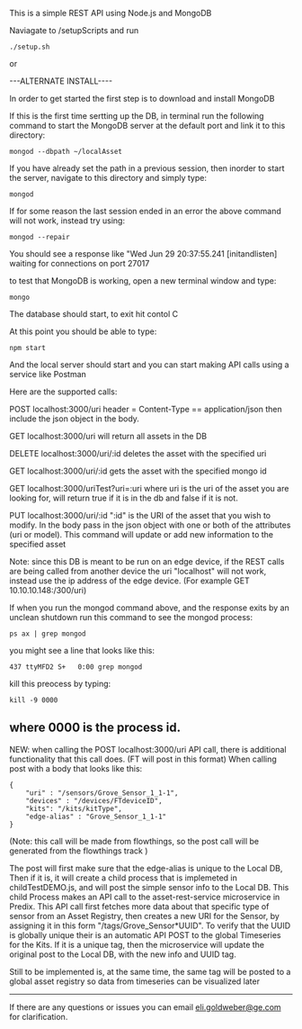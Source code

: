 This is a simple REST API using Node.js and MongoDB

Naviagate to /setupScripts and run

	./setup.sh
 or

---ALTERNATE INSTALL----

In order to get started the first step is to download and install MongoDB

If this is the first time sertting up the DB, in terminal run the following command to start the MongoDB server at the default port and link it to this directory:

	mongod --dbpath ~/localAsset

If you have already set the path in a previous session, then inorder to start the server, navigate to this directory and simply type:

	mongod

If for some reason the last session ended in an error the above command will not work, instead try using:

	mongod --repair

You should see a response like "Wed Jun 29 20:37:55.241 [initandlisten] waiting for connections on port 27017


to test that MongoDB is working, open a new terminal window and type:

	mongo

The database should start, to exit hit contol C

At this point you should be able to type:

	npm start

And the local server should start and you can start making API calls using a service like Postman

Here are the supported calls:

POST localhost:3000/uri
	header = Content-Type == application/json
	then include the json object in the body.

GET localhost:3000/uri
	will return all assets in the DB

DELETE localhost:3000/uri/:id
	deletes the asset with the specified uri

GET localhost:3000/uri/:id
	gets the asset with the specified mongo id

GET localhost:3000/uriTest?uri=:uri
	where uri is the uri of the asset you are looking for, will return true if it is in the db and false if it is not.

PUT localhost:3000/uri/:id
	":id" is the URI of the asset that you wish to modify. In the body pass in the json object with one or both of the attributes
	(uri or model). This command will update or add new information to the specified asset

Note: since this DB is meant to be run on an edge device, if the REST calls are being called from another device the uri "localhost"
will not work, instead use the ip address of the edge device. (For example GET 10.10.10.148:/300/uri)

If when you run the mongod command above, and the response exits by an unclean shutdown run this command to see the mongod process:

	ps ax | grep mongod

you might see a line that looks like this:

	437 ttyMFD2 S+   0:00 grep mongod

kill this preocess by typing:

	kill -9 0000

where 0000 is the process id.
--------------------------------------------------------------
NEW:
when calling the POST localhost:3000/uri API call, there is additional functionality that this call does. (FT will post in this format)
When calling post with a body that looks like this:

	{
		"uri" : "/sensors/Grove_Sensor_1_1-1",
		"devices" : "/devices/FTdeviceID",
		"kits": "/kits/kitType",
		"edge-alias" : "Grove_Sensor_1_1-1"
	}

(Note: this call will be made from flowthings, so the post call will be generated from the flowthings track )

The post will first make sure that the edge-alias is unique to the Local DB,
Then if it is, it will create a child process that is implemeted in childTestDEMO.js, and will post the simple sensor info to the Local DB.
This child Process makes an API call to the asset-rest-service microservice in Predix.
This API call first fetches more data about that specific type of sensor from an Asset Registry, then creates a new URI for the Sensor,
by assigning it in this form "/tags/Grove_Sensor*UUID". To verify that the UUID is globally unique their is an automatic API POST to
the global Timeseries for the Kits. If it is a unique tag, then the microservice will update the original post to the Local DB, with the new info and UUID tag.

Still to be implemented is, at the same time, the same tag will be posted to a global asset registry so data from timeseries can be visualized later

--------------------------------------------------------------
If there are any questions or issues you can email eli.goldweber@ge.com for clarification.
